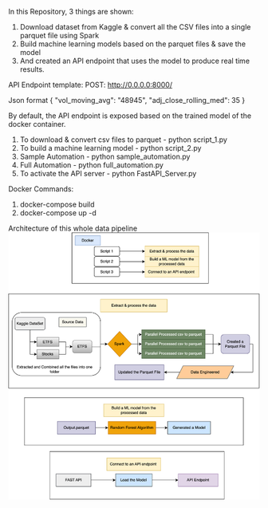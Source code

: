 In this Repository, 3 things are shown: 
1. Download dataset from Kaggle & convert all the CSV files into a single parquet file using Spark
2. Build machine learning models based on the parquet files & save the model
3. And created an API endpoint that uses the model to produce real time results.

API Endpoint template:
POST: http://0.0.0.0:8000/



Json format 
{
    "vol_moving_avg": "48945",
    "adj_close_rolling_med": 35
}

By default, the API endpoint is exposed based on the trained model of the docker container.
1. To download & convert csv files to parquet   - python script_1.py
2. To build a machine learning model            - python script_2.py
3. Sample Automation                            - python sample_automation.py
4. Full Automation                              - python full_automation.py
5. To activate the API server                   - python FastAPI_Server.py


Docker Commands:
1. docker-compose build
2. docker-compose up -d

Architecture of this whole data pipeline
![alt text](https://github.com/sunilprakash97/Data-Pipeline/blob/main/Flowchart.png)
